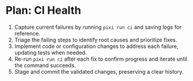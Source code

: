 # Plan: CI Health

1. Capture current failures by running `pixi run ci` and saving logs for reference.
2. Triage the failing steps to identify root causes and prioritize fixes.
3. Implement code or configuration changes to address each failure, updating tests when needed.
4. Re-run `pixi run ci` after each fix to confirm progress and iterate until the command succeeds.
5. Stage and commit the validated changes, preserving a clear history.
